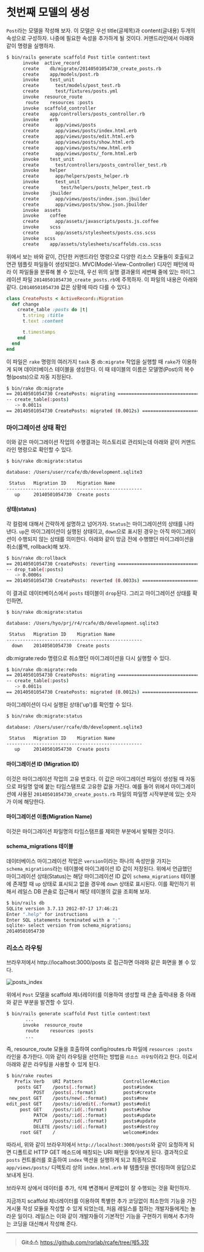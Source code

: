 # 첫번째 모델의 생성

`Post`라는 모델을 작성해 보자. 이 모델은 우선 title(글제목)과 content(글내용) 두개의 속성으로 구성하자. 나중에 필요한 속성을 추가하게 될 것이다. 커맨드라인에서 아래와 같이 명령을 실행하자.

```bash
$ bin/rails generate scaffold Post title content:text
      invoke  active_record
      create    db/migrate/20140501054730_create_posts.rb
      create    app/models/post.rb
      invoke    test_unit
      create      test/models/post_test.rb
      create      test/fixtures/posts.yml
      invoke  resource_route
       route    resources :posts
      invoke  scaffold_controller
      create    app/controllers/posts_controller.rb
      invoke    erb
      create      app/views/posts
      create      app/views/posts/index.html.erb
      create      app/views/posts/edit.html.erb
      create      app/views/posts/show.html.erb
      create      app/views/posts/new.html.erb
      create      app/views/posts/_form.html.erb
      invoke    test_unit
      create      test/controllers/posts_controller_test.rb
      invoke    helper
      create      app/helpers/posts_helper.rb
      invoke      test_unit
      create        test/helpers/posts_helper_test.rb
      invoke    jbuilder
      create      app/views/posts/index.json.jbuilder
      create      app/views/posts/show.json.jbuilder
      invoke  assets
      invoke    coffee
      create      app/assets/javascripts/posts.js.coffee
      invoke    scss
      create      app/assets/stylesheets/posts.css.scss
      invoke  scss
      create    app/assets/stylesheets/scaffolds.css.scss
```

위에서 보는 바와 같이, 간단한 커맨드라인 명령으로 다양한 리소스 모듈들이 호출되고 연관 템플릿 파일들이 생성되었다. MVC(Model-View-Controller) 디자인 패턴에 따라 이 파일들을 분류해 볼 수 있는데, 우선 위의 실행 결과물의 세번째 줄에 있는 마이그레이션 파일 `20140501054730_create_posts.rb`에 주목하자. 이 파일의 내용은 아래와 같다. (`20140501054730` 값은 상황에 따라 다를 수 있다.)

```ruby
class CreatePosts < ActiveRecord::Migration
  def change
    create_table :posts do |t|
      t.string :title
      t.text :content

      t.timestamps
    end
  end
end
```

이 파일은 `rake` 명령의 여러가지 `task` 중 `db:migrate` 작업을 실행할 때 `rake`가 이용하게 되며 데이터베이스 테이블을 생성한다. 이 때 테이블의 이름은 모델명(Post)의 복수형(posts)으로 자동 지정된다.

```bash
$ bin/rake db:migrate
== 20140501054730 CreatePosts: migrating ======================================
-- create_table(:posts)
   -> 0.0011s
== 20140501054730 CreatePosts: migrated (0.0012s) =============================
```

### 마이그레이션 상태 확인

이와 같은 마이그레이션 작업의 수행결과는 히스토리로 관리되는데 아래와 같이 커맨드라인 명령으로 확인할 수 있다.

```bash
$ bin/rake db:migrate:status

database: /Users/user/rcafe/db/development.sqlite3

 Status   Migration ID    Migration Name
--------------------------------------------------
   up     20140501054730  Create posts
```

#### 상태(status)

각 컬럼에 대해서 간략하게 설명하고 넘어가자.
`Status`는 마이그레이션의 상태를 나타낸다. `up`은 마이그레이션이 실행된 상태이고, `down`으로 표시된 경우는 아직 마이그레이션이 수행되지 않는 상태를 의미한다. 아래와 같이 방금 전에 수행했던 마이그레이션을 취소(롤백, rollback)해 보자.

```bash
$ bin/rake db:rollback
== 20140501054730 CreatePosts: reverting ======================================
-- drop_table(:posts)
   -> 0.0006s
== 20140501054730 CreatePosts: reverted (0.0033s) =============================
```

이 결과로 데이터베이스에서 `posts` 테이블이 `drop`된다. 그리고 마이그레이션 상태를 확인하면,

```bash
$ bin/rake db:migrate:status

database: /Users/hyo/prj/r4/rcafe/db/development.sqlite3

 Status   Migration ID    Migration Name
--------------------------------------------------
  down    20140501054730  Create posts
```

db:migrate:redo 명령으로 취소했던 마이그레이션을 다시 실행할 수 있다.

```bash
$ bin/rake db:migrate:redo
== 20140501054730 CreatePosts: migrating ======================================
-- create_table(:posts)
   -> 0.0011s
== 20140501054730 CreatePosts: migrated (0.0012s) =============================
```
마이그레이션이 다시 실행된 상태('up')를 확인할 수 있다.

```bash
$ bin/rake db:migrate:status

database: /Users/user/rcafe/db/development.sqlite3

 Status   Migration ID    Migration Name
--------------------------------------------------
   up     20140501054730  Create posts
```

#### 마이그레이션 ID (Migration ID)

이것은 마이그레이션 작업의 고유 번호다. 이 값은 마이그레이션 파일이 생성될 때 자동으로 파일명 앞에 붙는 타임스탬프로 고유한 값을 가진다. 예를 들어 위에서 마이그레이션에 사용된 `20140501054730_create_posts.rb` 파일의 파일명 시작부분에 있는 숫자가 이에 해당한다.

#### 마이그레이션 이름(Migration Name)

이것은 마이그레이션 파일명의 타임스탬프를 제외한 부분에서 발췌한 것이다.

#### schema_migrations 테이블

데이터베이스 마이그레이션 작업은 `version`이라는 하나의 속성만을 가지는 `schema_migrations`라는 테이블에 마이그레이션 ID 값이 저장된다. 위에서 언급했던 마이그레이션 상태(Status)는 해당 마이그레이션 ID 값이 `schema_migrations` 테이블에 존재할 때 `up` 상태로 표시되고 없을 경우에 `down` 상태로 표시된다. 이를 확인하기 위해서 레일스 DB 콘솔로 접근해서 해당 테이블의 값을 조회해 보자.

```bash
$ bin/rails db
SQLite version 3.7.13 2012-07-17 17:46:21
Enter ".help" for instructions
Enter SQL statements terminated with a ";"
sqlite> select version from schema_migrations;
20140501054730
```

### 리소스 라우팅

브라우저에서 http://localhost:3000/posts 로 접근하면 아래와 같은 화면을 볼 수 있다.

![posts_index](http://i1373.photobucket.com/albums/ag392/rorlab/Photobucket%20Desktop%20-%20RORLAB/rcafe/2014-05-09_08-10-08_zps09cc4c2c.png)


위에서 `Post` 모델을 scaffold 제너레이터를 이용하여 생성할 때 콘솔 출력내용 중 아래와 같은 부분을 발견할 수 있다.

```bash
$ bin/rails generate scaffold Post title content:text
       ...
      invoke  resource_route
       route    resources :posts
       ...
```

즉, resource_route 모듈을 호출하여 config/routes.rb 파일에 `resources :posts` 라인을 추가한다. 이와 같이 라우팅을 선언하는 방법을 `리소스 라우팅`이라고 한다. 이로서 아래와 같은 라우팅을 사용할 수 있게 된다.

```bash
$ bin/rake routes
   Prefix Verb   URI Pattern               Controller#Action
    posts GET    /posts(.:format)          posts#index
          POST   /posts(.:format)          posts#create
 new_post GET    /posts/new(.:format)      posts#new
edit_post GET    /posts/:id/edit(.:format) posts#edit
     post GET    /posts/:id(.:format)      posts#show
          PATCH  /posts/:id(.:format)      posts#update
          PUT    /posts/:id(.:format)      posts#update
          DELETE /posts/:id(.:format)      posts#destroy
     root GET    /                         welcome#index
```

따라서, 위와 같이 브라우저에서 `http://localhost:3000/posts`와 같이 요청하게 되면 디폴트로 HTTP GET 메소드에 매칭되는 URI 패턴을 찾아보게 된다. 결과적으로 `posts` 컨트롤러를 호출하여 `index` 액션을 실행하게 되고 최종적으로 `app/views/posts/` 디렉토리 상의  `index.html.erb` 뷰 템플릿을 렌더링하여 응답으로 보내게 된다.

브라우저 상에서 데이터를 추가, 삭제 변경해서 문제없이 잘 수행되는 것을 확인하자.

지금까지 scaffold 제너레이터를 이용하여 특별한 추가 코딩없이 최소한의 기능을 가진 게시물 작성 모듈을 작성할 수 있게 되었는데, 처음 레일스를 접하는 개발자들에게는 놀라운 일이다. 레일스는 이와 같이 개발자들이 기본적인 기능을 구현하기 위해서 추가하는 코딩을 대신해서 작성해 준다.



---
> **Git소스** https://github.com/rorlab/rcafe/tree/제5.3장
